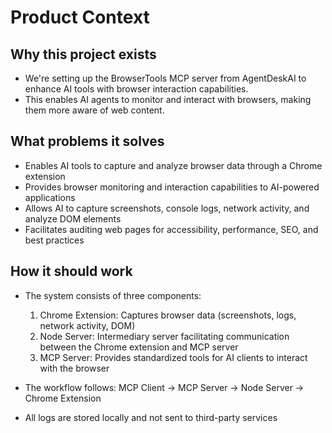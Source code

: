 # Product Context

## Why this project exists
- We're setting up the BrowserTools MCP server from AgentDeskAI to enhance AI tools with browser interaction capabilities.
- This enables AI agents to monitor and interact with browsers, making them more aware of web content.

## What problems it solves
- Enables AI tools to capture and analyze browser data through a Chrome extension
- Provides browser monitoring and interaction capabilities to AI-powered applications
- Allows AI to capture screenshots, console logs, network activity, and analyze DOM elements
- Facilitates auditing web pages for accessibility, performance, SEO, and best practices

## How it should work
- The system consists of three components:
  1. Chrome Extension: Captures browser data (screenshots, logs, network activity, DOM)
  2. Node Server: Intermediary server facilitating communication between the Chrome extension and MCP server
  3. MCP Server: Provides standardized tools for AI clients to interact with the browser

- The workflow follows: MCP Client → MCP Server → Node Server → Chrome Extension
- All logs are stored locally and not sent to third-party services
